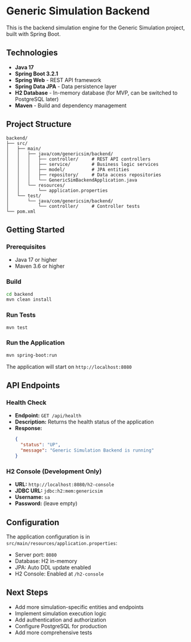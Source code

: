 # Generic Simulation Backend

This is the backend simulation engine for the Generic Simulation project, built with Spring Boot.

## Technologies

- **Java 17**
- **Spring Boot 3.2.1**
- **Spring Web** - REST API framework
- **Spring Data JPA** - Data persistence layer
- **H2 Database** - In-memory database (for MVP, can be switched to PostgreSQL later)
- **Maven** - Build and dependency management

## Project Structure

```
backend/
├── src/
│   ├── main/
│   │   ├── java/com/genericsim/backend/
│   │   │   ├── controller/     # REST API controllers
│   │   │   ├── service/        # Business logic services
│   │   │   ├── model/          # JPA entities
│   │   │   ├── repository/     # Data access repositories
│   │   │   └── GenericSimBackendApplication.java
│   │   └── resources/
│   │       └── application.properties
│   └── test/
│       └── java/com/genericsim/backend/
│           └── controller/     # Controller tests
└── pom.xml
```

## Getting Started

### Prerequisites

- Java 17 or higher
- Maven 3.6 or higher

### Build

```bash
cd backend
mvn clean install
```

### Run Tests

```bash
mvn test
```

### Run the Application

```bash
mvn spring-boot:run
```

The application will start on `http://localhost:8080`

## API Endpoints

### Health Check

- **Endpoint:** `GET /api/health`
- **Description:** Returns the health status of the application
- **Response:**
  ```json
  {
    "status": "UP",
    "message": "Generic Simulation Backend is running"
  }
  ```

### H2 Console (Development Only)

- **URL:** `http://localhost:8080/h2-console`
- **JDBC URL:** `jdbc:h2:mem:genericsim`
- **Username:** `sa`
- **Password:** (leave empty)

## Configuration

The application configuration is in `src/main/resources/application.properties`:

- Server port: `8080`
- Database: H2 in-memory
- JPA: Auto DDL update enabled
- H2 Console: Enabled at `/h2-console`

## Next Steps

- Add more simulation-specific entities and endpoints
- Implement simulation execution logic
- Add authentication and authorization
- Configure PostgreSQL for production
- Add more comprehensive tests
